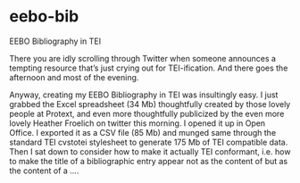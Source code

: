 # eebo-bib
EEBO Bibliography in TEI

There you are idly scrolling through Twitter when someone announces a tempting resource that’s just crying out for TEI-ification. And there goes the afternoon and most of the evening.

Anyway, creating my EEBO Bibliography in TEI was insultingly easy. I just grabbed the Excel spreadsheet (34 Mb) thoughtfully created by those lovely people at Protext, and even more thoughtfully publicized by the even more lovely Heather Froelich on twitter this morning. I opened it up in Open Office. I exported it as a CSV file (85 Mb) and munged same through the standard TEI cvstotei stylesheet to generate 175 Mb of TEI compatible data. Then I sat down to consider how to make it actually TEI conformant, i.e. how to make the title of a bibliographic entry appear not as the content of <cell n= »5″> but as the content of a …. <title>. As you might suppose, defining the right mapping was easy for some things, but less so for others of the 17 cells in each of the 146,323 rows of the spreadsheet. There’s a table to show the mapping I decided on at the end of this blog, for those unwilling to read my pellucid XSLT code which actually uses it.

The resulting TEI file isn’t quite complete because it doesn’t have a TEI Header, needed to define the prefixes I use to save space in the URLs, but (at 120 Mb) it’s too big for github. And it’s now available at https://app.box.com/s/r8sxc68239g6pen09blzmul93tqs8rbv for your xpathing pleasure.

Here’s the table. The whole spreadsheet is a <listBibl> and each row becomes a <bibl>. I like simple solutions. I’m not proud of the <note type= »foo »>s, but that’s the best I could think of without getting far too complicated.
1	MARC identifier	@xml:id : prefixed by eebo:
2	Image set identifier	@facs : prefixed by eeboIs:
3	Publication type	@type (always either Book or Issue)
4	Collection 	<series>
5	Title	<title>
6 	Author	<author>
7	Publication Date	<pubDate>
8	Publisher	<publisher>
9	Country name	<pubPlace>
10	Publication language	@xml:lang gives ISO code equivalent; text goes in a<note type= »langNote »> c
11	Accession number	<idno>
12	Source Library	<note type= »sourceLibrary »>
13	Full text image	if « Y », <note type= »transcriptType »> contains « image »
14	Full text	if « Y », <note type= »transcriptType »> contains « text »
15	USTC Classification	<note type= »keywords »>
16	Release date	Too boring to include
17 	URL	@ref with prefix proquest:
Mapping EEBO spreadsheet fields to bits of a TEI <bibl>
